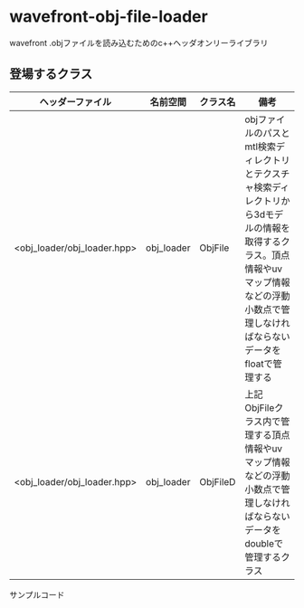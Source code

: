 # wavefront-obj-file-loader
wavefront .objファイルを読み込むためのc++ヘッダオンリーライブラリ  

## 登場するクラス
|ヘッダーファイル|名前空間|クラス名|備考|
|---|---|---|---|
|<obj_loader/obj_loader.hpp>|obj_loader|ObjFile|objファイルのパスとmtl検索ディレクトリとテクスチャ検索ディレクトリから3dモデルの情報を取得するクラス。頂点情報やuvマップ情報などの浮動小数点で管理しなければならないデータをfloatで管理する|
|<obj_loader/obj_loader.hpp>|obj_loader|ObjFileD|上記ObjFileクラス内で管理する頂点情報やuvマップ情報などの浮動小数点で管理しなければならないデータをdoubleで管理するクラス|

サンプルコード  
```c++

```